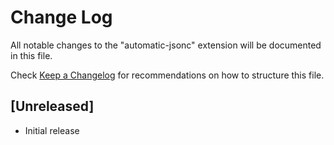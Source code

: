 # Change Log

All notable changes to the "automatic-jsonc" extension will be documented in this file.

Check [Keep a Changelog](http://keepachangelog.com/) for recommendations on how to structure this file.

## [Unreleased]

- Initial release